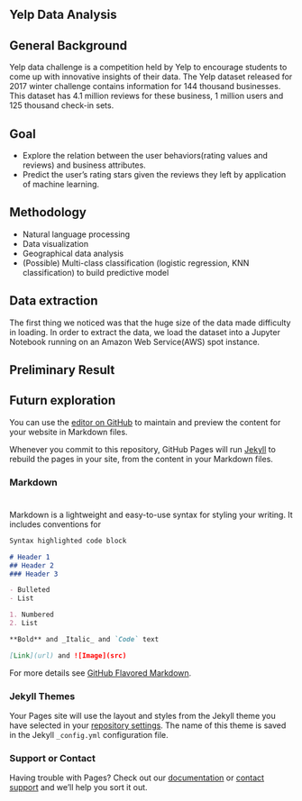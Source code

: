 ## Yelp Data Analysis ##
## General Background 
Yelp data challenge is a competition held by Yelp to encourage students to come up with innovative insights of their data. The Yelp dataset released for 2017 winter challenge contains information for 144 thousand businesses. This dataset has  4.1 million reviews for these business, 1 million users and 125 thousand check-in sets. 


## Goal
- Explore the relation between the user behaviors(rating values and reviews) and business attributes. 
- Predict the user’s rating stars given the reviews they left by application of machine learning.

## Methodology 
- Natural language processing
- Data visualization 
- Geographical data analysis
- (Possible) Multi-class classification (logistic regression, KNN classification) to build predictive model 

## Data extraction 
The first thing we noticed was that the huge size of the data made difficulty in loading. In order to extract the data, we load the dataset into a Jupyter Notebook running on an Amazon Web Service(AWS) spot instance.

## Preliminary Result 

## Futurn exploration

You can use the [editor on GitHub](https://github.com/Jiayi-Qu/STA-141B-Project/edit/master/README.md) to maintain and preview the content for your website in Markdown files.

Whenever you commit to this repository, GitHub Pages will run [Jekyll](https://jekyllrb.com/) to rebuild the pages in your site, from the content in your Markdown files.

### Markdown
#
Markdown is a lightweight and easy-to-use syntax for styling your writing. It includes conventions for

```markdown
Syntax highlighted code block

# Header 1
## Header 2
### Header 3

- Bulleted
- List

1. Numbered
2. List

**Bold** and _Italic_ and `Code` text

[Link](url) and ![Image](src)
```

For more details see [GitHub Flavored Markdown](https://guides.github.com/features/mastering-markdown/).

### Jekyll Themes

Your Pages site will use the layout and styles from the Jekyll theme you have selected in your [repository settings](https://github.com/Jiayi-Qu/STA-141B-Project/settings). The name of this theme is saved in the Jekyll `_config.yml` configuration file.

### Support or Contact

Having trouble with Pages? Check out our [documentation](https://help.github.com/categories/github-pages-basics/) or [contact support](https://github.com/contact) and we’ll help you sort it out.
